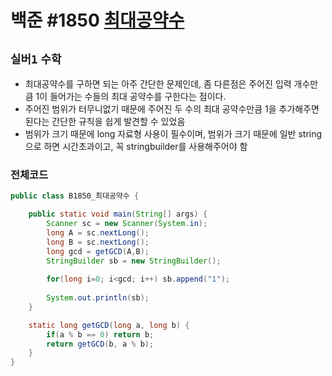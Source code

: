 # 백준 #1850 [최대공약수](https://www.acmicpc.net/problem/1850)
`실버1` `수학`
---
- 최대공약수를 구하면 되는 아주 간단한 문제인데, 좀 다른점은 주어진 입력 개수만큼 1이 들어가는 수들의 최대 공약수를 구한다는 점이다.
- 주어진 범위가 터무니없기 때문에 주어진 두 수의 최대 공약수만큼 1을 추가해주면 된다는 간단한 규칙을 쉽게 발견할 수 있었음
- 범위가 크기 때문에 long 자료형 사용이 필수이며, 범위가 크기 때문에 일반 string으로 하면 시간초과이고, 꼭 stringbuilder를 사용해주어야 함

### 전체코드
```java
public class B1850_최대공약수 {

	public static void main(String[] args) {
		Scanner sc = new Scanner(System.in);
		long A = sc.nextLong();
		long B = sc.nextLong();
		long gcd = getGCD(A,B);
		StringBuilder sb = new StringBuilder();
		
		for(long i=0; i<gcd; i++) sb.append("1");
		
		System.out.println(sb);
	}

	static long getGCD(long a, long b) {
		if(a % b == 0) return b;
		return getGCD(b, a % b);
	}
}

```
